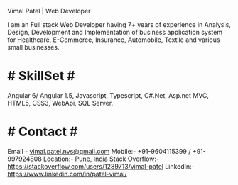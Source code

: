 Vimal Patel | Web Developer

I am an Full stack Web Developer having 7+ years of experience in Analysis, Design, Development and Implementation of business application system for Healthcare,
E-Commerce, Insurance, Automobile, Textile and various small businesses.

# # SkillSet # #
Angular 6/ Angular 1.5, Javascript, Typescript, C#.Net, Asp.net MVC, HTML5, CSS3, WebApi, SQL Server.

# # Contact # #
Email - vimal.patel.nvs@gmail.com
Mobile:- +91-9604115399 / +91-997924808
Location:- Pune, India
Stack Overflow:- https://stackoverflow.com/users/1289713/vimal-patel
LinkedIn:- https://www.linkedin.com/in/patel-vimal/
